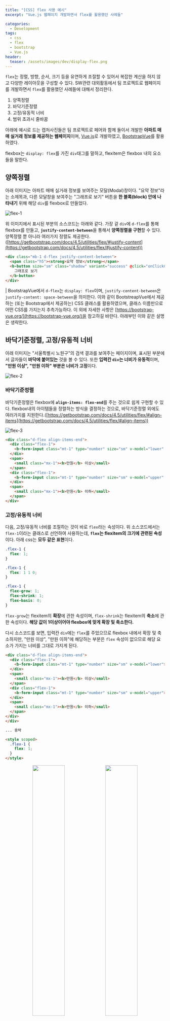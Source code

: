```yaml
---
title: "[CSS] flex 사용 예시"
excerpt: "Vue.js 웹페이지 개발하면서 flex를 활용했던 사례들"

categories:
  - Development
tags:
  - css
  - flex
  - bootstrap
  - Vue.js
header:
  teaser: /assets/images/dev/display-flex.png
---
```


`flex`는 정렬, 방향, 순서, 크기 등을 유연하게 조절할 수 있어서 복잡한 계산을 하지 않고 다양한 레이아웃을 구성할 수 있다. SW관련 대외활동에서 팀 프로젝트로 웹페이지를 개발하면서 `flex`를 활용했던 사례들에 대해서 정리한다.

1. 양쪽정렬
2. 바닥기준정렬
3. 고정/유동적 너비
4. 범위 초과시 줄바꿈

아래에 예시로 드는 캡처사진들은 팀 프로젝트로 페어와 함께 둘이서 개발한 <strong>아파트 매매 실거래 정보를 제공하는 웹페이지</strong>이며, [Vue.js](https://vuejs.org/)로 개발하였고, [BootstrapVue](https://bootstrap-vue.org/)를 활용하였다.

flexbox는 `display: flex`를 가진 `div`태그를 말하고, flexitem은 flexbox 내의 요소들을 말한다.

## 양쪽정렬

아래 이미지는 아파트 매매 실거래 정보를 보여주는 모달(Modal)창이다. "요약 정보"라는 소제목과, 다른 모달창을 보여주는 "그래프로 보기" 버튼을 <strong>한 블록(block) 안에 나타내기</strong> 위해 해당 `div`를 flexbox로 만들었다.

![flex-1](/assets/images/dev/flex-1.png)

위 이미지에서 표시된 부분의 소스코드는 아래와 같다. 가장 겉 `div`에 `d-flex`를 통해 flexbox를 만들고, <strong>`justify-content-between`</strong>을 통해서 <strong>양쪽정렬을 구현</strong>할 수 있다. 양쪽정렬 뿐 아니라 여러가지 정렬도 제공한다. ([https://getbootstrap.com/docs/4.5/utilities/flex/#justify-content](https://getbootstrap.com/docs/4.5/utilities/flex/#justify-content))

```html
<div class="mb-1 d-flex justify-content-between">
  <span class="h5"><strong>요약 정보</strong></span>
  <b-button size="sm" class="shadow" variant="success" @click="onClickChart">
    그래프로 보기
  </b-button>
</div>
```

| BootstrapVue에서 `d-flex`는 `display: flex`이며, `justify-content-between`은 `justify-content: space-between`을 의미한다. 이와 같이 BootstreapVue에서 제공하는 (또는 Bootstrap에서 제공하는) CSS 클래스를 활용하였으며, 클래스 이름만으로 어떤 CSS를 가지는지 추측가능하다. 이 외에 자세한 사항은 [https://bootstrap-vue.org/](https://bootstrap-vue.org/)을 참고하길 바란다. 아래부턴 이와 같은 설명은 생략한다.

## 바닥기준정렬, 고정/유동적 너비

아래 이미지는 "서울특별시 노원구"의 검색 결과를 보여주는 페이지이며, 표시된 부분에서 글자들이 <strong>바닥에 붙어있는</strong> 것을 볼 수 있다. 또한 <strong>입력칸 `div`는 너비가 유동적</strong>이며, <strong>"만원 이상", "만원 이하" 부분은 너비가 고정</strong>이다.

![flex-2](/assets/images/dev/flex-2.png)

### 바닥기준정렬

바닥기준정렬은 flexbox에 <strong>`align-items: flex-end`</strong>를 주는 것으로 쉽게 구현할 수 있다. flexbox내의 아이템들을 정렬하는 방식을 결정하는 것으로, 바닥기준정렬 외에도 여러가지를 지원한다.([https://getbootstrap.com/docs/4.5/utilities/flex/#align-items](https://getbootstrap.com/docs/4.5/utilities/flex/#align-items))

![flex-3](/assets/images/dev/flex-3.png)

```html
<div class="d-flex align-items-end">
  <div class="flex-1">
    <b-form-input class="mt-1" type="number" size="sm" v-model="lower" />
  </div>
  <span>
    <small class="mx-1"><b>만원</b> 이상</small>
  </span>
  <div class="flex-1">
    <b-form-input class="mt-1" type="number" size="sm" v-model="upper" />
  </div>
  <span>
    <small class="mx-1"><b>만원</b> 이하</small>
  </span>
</div>
```

### 고정/유동적 너비

다음, 고정/유동적 너비를 조절하는 것이 바로 `flex`라는 속성이다. 위 소스코드에서는 `flex-1`이라는 클래스로 선언하여 사용하는데, <strong>`flex`는 flexitem의 크기에 관련된 속성</strong>이다. 아래 css는 <strong>모두 같은 표현</strong>이다.

```css
.flex-1 {
  flex: 1;
}

.flex-1 {
  flex: 1 1 0;
}

.flex-1 {
  flex-grow: 1;
  flex-shrink: 1;
  flex-basis: 0;
}
```

`flex-grow`는 flexitem의 <strong>확장</strong>에 관한 속성이며, `flex-shrink`는 flexitem의 <strong>축소</strong>에 관한 속성이다. <strong>해당 값이 1이상이어야 flexbox에 맞게 확장 및 축소한다.</strong>

다시 소스코드를 보면, 입력칸 `div`에는 `flex`를 주었으므로 flexbox 내에서 확장 및 축소하지만, "만원 이상", "만원 이하"에 해당하는 부분은 `flex` 속성이 없으므로 해당 요소가 가지는 너비를 그대로 가지게 된다.

```html
<div class="d-flex align-items-end">
  <div class="flex-1">
    <b-form-input class="mt-1" type="number" size="sm" v-model="lower"></b-form-input>
  </div>
  <span>
    <small class="mx-1"><b>만원</b> 이상</small>
  </span>
  <div class="flex-1">
    <b-form-input class="mt-1" type="number" size="sm" v-model="upper"></b-form-input>
  </div>
  <span>
    <small class="mx-1"><b>만원</b> 이하</small>
  </span>
</div>
</div>

... 중략

<style scoped>
  .flex-1 {
    flex: 1;
  }
</style>
```

<div style="text-align:center; margin-bottom:2rem; ">
  <img src="/assets/images/dev/flex-4.png" width="45%">
  <img src="/assets/images/dev/flex-5.png" width="45%">
</div>

## 범위 초과시 줄바꿈

아래 이미지는 메인페이지이며, 표시된 곳은 최근 검색 기록을 보여준다. 검색 기록이 일행으로 쭉 나열되어 있는데, <strong>너비를 줄일 경우 자동으로 줄바꿈이 되어 아래로 내려간다.</strong>

![flex-6](/assets/images/dev/flex-6.png)

너비에 따라 유동적으로 너비를 변경시키는 것이 아니라, 다음 줄로 내리는 것을 구현하려면 flexbox에 <strong>`flex-wrap: wrap`</strong>을 줌으로써 구현할 수 있다. flex-wrap을 적용한 것과 적용하지 않은 것의 차이는 아래와 같다.

<figure style="justify-content: center;">
  <img src="/assets/images/dev/flex-8.png" alt="flex-8" style="width:100%; margin-bottom:.25em;">
  <figcaption style="text-align:center">기본</figcaption>
</figure>

<figure style="justify-content: center;">
  <img src="/assets/images/dev/flex-7.png" alt="flex-7" style="width:100%; margin-bottom:.25em;">
  <figcaption style="text-align:center"><code>flex-wrap: wrap</code></figcaption>
</figure>

```html
<div class="d-flex justify-content-center pb-5 searchbar-bg-color flex-wrap">
  <span class="mr-4"><small>최근 검색 기록 (최대 5개)</small></span>
  <div
    class="d-inline-flex bg-color-white rounded pl-2 mr-3 hover-history mb-1"
    v-for="(item, index) in userHistory"
    :key="index"
    @click="onClickMoveSearch(item)"
  >
    <span class="mr-1">{{ item.sido }} {{ item.gugun }}</span>
    <b-button
      class="p-0 hover-danger"
      variant="light"
      size="sm"
      @click.stop="onClickDelete(item)"
    >
      <b-icon icon="x"></b-icon>
    </b-button>
  </div>
</div>
```

## OFF THE RECORD

굳이 flex를 사용하지 않더라도 구현할 수 있는 부분들도 있었으나, 매우 유용하다고 느껴서 많이 사용해보려고 적용한 경우도 있다. 반응형 레이아웃을 구성하는데 매우 유용해 보였다. 특정 레이아웃을 구현하기 위해 flex의 이것저것 속성을 만져서 구현은 했지만, 구글링과 시행착오를 통해서 구현했기 때문에 '이 방법이 맞다', '이 속성은 이렇게 활용하는 것이다' 라고 확답하지는 못하겠다. flex에 대해서 공부했던 흔적을 남기고, 누군가에게는 참고가 되어 도움이 되었으면 하는 마음에 글을 남긴다.

좀 더 많은 flex 활용에 대해서 알고싶다면 [flexbox로 만들 수 있는 10가지 레이아웃](https://d2.naver.com/helloworld/8540176)을 추천한다.
